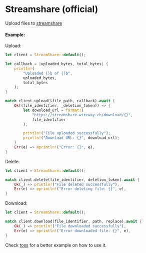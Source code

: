 # Streamshare (official)

Upload files to [streamshare](https://streamshare.wireway.ch)

#### Example:

Upload:

```rust
let client = StreamShare::default();

let callback = |uploaded_bytes, total_bytes| {
    println!(
        "Uploaded {}b of {}b",
        uploaded_bytes,
        total_bytes
    );
}

match client.upload(&file_path, callback).await {
    Ok((file_identifier, _deletion_token)) => {
        let download_url = format!(
            "https://streamshare.wireway.ch/download/{}",
            file_identifier
        );

        println!("File uploaded successfully");
        println!("Download URL: {}", download_url);
    }
    Err(e) => eprintln!("Error: {}", e),
}
```

Delete:

```rust
let client = StreamShare::default();

match client.delete(file_identifier, deletion_token).await {
    Ok(_) => println!("File deleted successfully"),
    Err(e) => eprintln!("Error deleting file: {}", e),
}
```

Download:

```rust
let client = StreamShare::default();

match client.download(file_identifier, path, replace).await {
    Ok(_) => println!("File downloaded successfully"),
    Err(e) => eprintln!("Error downloaded file: {}", e),
}
```

Check [toss](https://github.com/Waradu/to-streamshare) for a better example on how to use it.

